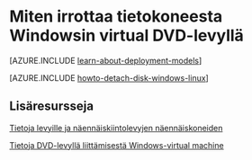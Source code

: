 <properties
    pageTitle="Irrota levyltä Windows AM | Microsoft Azure"
    description="Lue irrottaa DVD-levyllä virtual tietokoneesta, perinteinen käyttöönoton mallin Azure-tietokannassa."
    services="virtual-machines-windows"
    documentationCenter=""
    authors="cynthn"
    manager="timlt"
    editor=""
    tags="azure-service-management"/>

<tags
    ms.service="virtual-machines-windows"
    ms.workload="infrastructure-services"
    ms.tgt_pltfrm="vm-windows"
    ms.devlang="na"
    ms.topic="article"
    ms.date="09/27/2016"
    ms.author="cynthn"/>



# <a name="how-to-detach-a-disk-from-a-windows-virtual-machine"></a>Miten irrottaa tietokoneesta Windowsin virtual DVD-levyllä

[AZURE.INCLUDE [learn-about-deployment-models](../../includes/learn-about-deployment-models-classic-include.md)]


[AZURE.INCLUDE [howto-detach-disk-windows-linux](../../includes/howto-detach-disk-windows-linux.md)]

## <a name="additional-resources"></a>Lisäresursseja

[Tietoja levyille ja näennäiskiintolevyjen näennäiskoneiden](virtual-machines-linux-about-disks-vhds.md)

[Tietoja DVD-levyllä liittämisestä Windows-virtual machine](virtual-machines-windows-classic-attach-disk.md)
